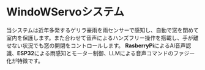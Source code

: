 # WindoWServoシステム
当システムは近年多発するゲリラ豪雨を雨センサーで感知し、自動で窓を閉めて室内を保護します。また合わせて音声によるハンズフリー操作を搭載し、手が離せない状況でも窓の開閉をコントロールします。
**RasberryPi**によるAI音声認識、**ESP32**による雨感知とモーター制御、LLMによる音声コマンドのファジー化が特徴です。
